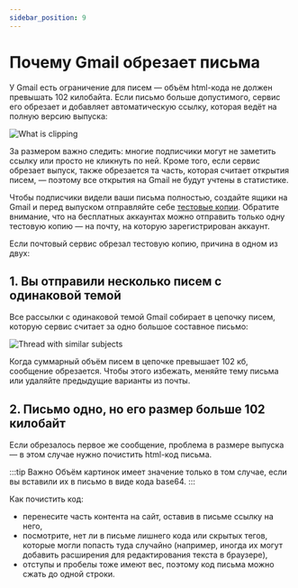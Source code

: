 ```yaml
---
sidebar_position: 9
---
```


# Почему Gmail обрезает письма

У Gmail есть ограничение для писем — объём html-кода не должен превышать 102 килобайта. Если письмо больше допустимого, сервис его обрезает и добавляет автоматическую ссылку, которая ведёт на полную версию выпуска:

![What is clipping](/img/email-campaigns/create-your-campaign/why-gmail-clips-emails/what-is-clipping.png) <br/>

За размером важно следить: многие подписчики могут не заметить ссылку или просто не кликнуть по ней. Кроме того, если сервис обрезает выпуск, также обрезается та часть, которая считает открытия писем, — поэтому все открытия на Gmail не будут учтены в статистике.

Чтобы подписчики видели ваши письма полностью, создайте ящики на Gmail и перед выпуском отправляйте себе [тестовые копии](https://docs.sendsay.ru/email-campaigns/create-your-campaign/how-to-send-email-campaign#4-отправьте-себе-тестовую-копию). Обратите внимание, что на бесплатных аккаунтах можно отправить только одну тестовую копию — на почту, на которую зарегистрирован аккаунт.

Если почтовый сервис обрезал тестовую копию, причина в одном из двух:

## 1. Вы отправили несколько писем с одинаковой темой

Все рассылки с одинаковой темой Gmail собирает в цепочку писем, которую сервис считает за одно большое составное письмо:

![Thread with similar subjects](/img/email-campaigns/create-your-campaign/why-gmail-clips-emails/thread-with-similar-subjects.png) <br/>

Когда суммарный объём писем в цепочке превышает 102 кб, сообщение обрезается. Чтобы этого избежать, меняйте тему письма или удаляйте предыдущие варианты из почты.

## 2. Письмо одно, но его размер больше 102 килобайт

Если обрезалось первое же сообщение, проблема в размере выпуска — в этом случае нужно почистить html-код письма.

:::tip Важно
Объём картинок имеет значение только в том случае, если вы вставили их в письмо в виде кода base64.
:::

Как почистить код:

- перенесите часть контента на сайт, оставив в письме ссылку на него,
- посмотрите, нет ли в письме лишнего кода или скрытых тегов, которые могли попасть туда случайно (например, иногда их могут добавить расширения для редактирования текста в браузере),
- отступы и пробелы тоже имеют вес, поэтому код письма можно сжать до одной строки.
